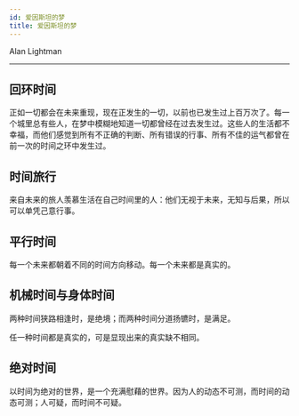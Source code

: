 ```yaml
---
id: 爱因斯坦的梦
title: 爱因斯坦的梦
---
```


Alan Lightman

---

## 回环时间

正如一切都会在未来重现，现在正发生的一切，以前也已发生过上百万次了。每一个城里总有些人，在梦中模糊地知道一切都曾经在过去发生过。这些人的生活都不幸福，而他们感觉到所有不正确的判断、所有错误的行事、所有不佳的运气都曾在前一次的时间之环中发生过。

## 时间旅行

来自未来的旅人羡慕生活在自己时间里的人：他们无视于未来，无知与后果，所以可以单凭己意行事。

## 平行时间

每一个未来都朝着不同的时间方向移动。每一个未来都是真实的。

## 机械时间与身体时间

两种时间狭路相逢时，是绝境；而两种时间分道扬镳时，是满足。

任一种时间都是真实的，可是显现出来的真实缺不相同。

## 绝对时间

以时间为绝对的世界，是一个充满慰藉的世界。因为人的动态不可测，而时间的动态可测；人可疑，而时间不可疑。
